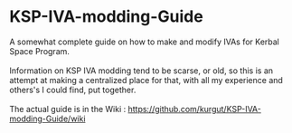 # KSP-IVA-modding-Guide
A somewhat complete guide on how to make and modify IVAs for Kerbal Space Program.  
<br/>
Information on KSP IVA modding tend to be scarse, or old, so this is an attempt at making a centralized place for that, with all my experience and others's I could find, put together.  
<br/>
The actual guide is in the Wiki : https://github.com/kurgut/KSP-IVA-modding-Guide/wiki
